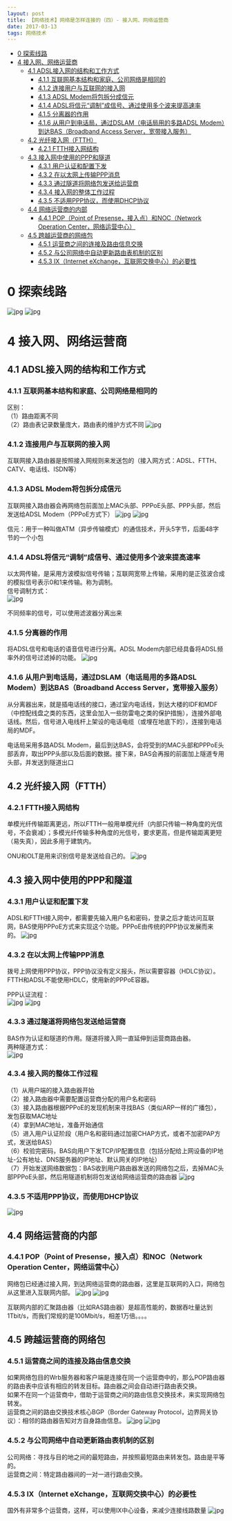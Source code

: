```yaml
---
layout: post
title: 【网络技术】网络是怎样连接的（四）- 接入网、网络运营商
date: 2017-03-13
tags: 网络技术
---
```


<!-- TOC -->

- [0 探索线路](#0-探索线路)
- [4 接入网、网络运营商](#4-接入网网络运营商)
    - [4.1 ADSL接入网的结构和工作方式](#41-adsl接入网的结构和工作方式)
        - [4.1.1 互联网基本结构和家庭、公司网络是相同的](#411-互联网基本结构和家庭公司网络是相同的)
        - [4.1.2 连接用户与互联网的接入网](#412-连接用户与互联网的接入网)
        - [4.1.3 ADSL Modem将包拆分成信元](#413-adsl-modem将包拆分成信元)
        - [4.1.4 ADSL将信元“调制”成信号、通过使用多个波来提高速率](#414-adsl将信元调制成信号通过使用多个波来提高速率)
        - [4.1.5 分离器的作用](#415-分离器的作用)
        - [4.1.6 从用户到电话局，通过DSLAM（电话局用的多路ADSL Modem）到达BAS（Broadband Access Server，宽带接入服务）](#416-从用户到电话局通过dslam电话局用的多路adsl-modem到达basbroadband-access-server宽带接入服务)
    - [4.2 光纤接入网（FTTH）](#42-光纤接入网ftth)
        - [4.2.1 FTTH接入网结构](#421-ftth接入网结构)
    - [4.3 接入网中使用的PPP和隧道](#43-接入网中使用的ppp和隧道)
        - [4.3.1 用户认证和配置下发](#431-用户认证和配置下发)
        - [4.3.2 在以太网上传输PPP消息](#432-在以太网上传输ppp消息)
        - [4.3.3 通过隧道将网络包发送给运营商](#433-通过隧道将网络包发送给运营商)
        - [4.3.4 接入网的整体工作过程](#434-接入网的整体工作过程)
        - [4.3.5 不适用PPP协议，而使用DHCP协议](#435-不适用ppp协议而使用dhcp协议)
    - [4.4 网络运营商的内部](#44-网络运营商的内部)
        - [4.4.1 POP（Point of Presense，接入点）和NOC（Network Operation Center，网络运营中心）](#441-poppoint-of-presense接入点和nocnetwork-operation-center网络运营中心)
    - [4.5 跨越运营商的网络包](#45-跨越运营商的网络包)
        - [4.5.1 运营商之间的连接及路由信息交换](#451-运营商之间的连接及路由信息交换)
        - [4.5.2 与公司网络中自动更新路由表机制的区别](#452-与公司网络中自动更新路由表机制的区别)
        - [4.5.3 IX（Internet eXchange，互联网交换中心）的必要性](#453-ixinternet-exchange互联网交换中心的必要性)

<!-- /TOC -->

# 0 探索线路

![jpg](/images/post/network_connect/1/01.jpg)
![jpg](/images/post/network_connect/1/02.jpg)

# 4 接入网、网络运营商

## 4.1 ADSL接入网的结构和工作方式

### 4.1.1 互联网基本结构和家庭、公司网络是相同的

区别：  
（1）路由距离不同  
（2）路由表记录数量庞大，路由表的维护方式不同
![jpg](/images/post/network_connect/4/64.jpg)

### 4.1.2 连接用户与互联网的接入网

互联网接入路由器是按照接入网规则来发送包的（接入网方式：ADSL、FTTH、CATV、电话线、ISDN等）

### 4.1.3 ADSL Modem将包拆分成信元

互联网接入路由器会再网络包前面加上MAC头部、PPPoE头部、PPP头部，然后发送给ADSL Modem（PPPoE方式下）
![jpg](/images/post/network_connect/4/65.jpg)
![jpg](/images/post/network_connect/4/66.jpg)

信元：用于一种叫做ATM（异步传输模式）的通信技术，开头5字节，后面48字节的一个小包

### 4.1.4 ADSL将信元“调制”成信号、通过使用多个波来提高速率

以太网传输，是采用方波模拟信号传输；互联网宽带上传输，采用的是正弦波合成的模拟信号表示0和1来传输。称为调制。  
信号调制方式：  
![jpg](/images/post/network_connect/4/67.jpg)

不同频率的信号，可以使用滤波器分离出来

### 4.1.5 分离器的作用

将ADSL信号和电话的语音信号进行分离。ADSL Modem内部已经具备将ADSL频率外的信号过滤掉的功能。
![jpg](/images/post/network_connect/4/68.jpg)

### 4.1.6 从用户到电话局，通过DSLAM（电话局用的多路ADSL Modem）到达BAS（Broadband Access Server，宽带接入服务）

从分离器出来，就是插电话线的接口，通过室内电话线，到达大楼的IDF和MDF（中控配线盘之类的东西，这里会加入一些防雷电之类的保护措施），连接外部电话线。然后，信号进入电线杆上架设的电话电缆（或埋在地底下的），连接到电话局的MDF。  

电话局采用多路ADSL Modem，最后到达BAS，会将受到的MAC头部和PPPoE头部丢弃，取出PPP头部以及后面的数据。接下来，BAS会再报的前面加上隧道专用头部，并发送到隧道出口

## 4.2 光纤接入网（FTTH）

### 4.2.1 FTTH接入网结构

单模光纤传输距离更远，所以FTTH一般用单模光纤（内部只传输一种角度的光信号，不会衰减）；多模光纤传输多种角度的光信号，要求更高，但是传输距离更短（易失真），因此多用于建筑内。  

ONU和OLT是用来识别信号是发送给自己的。
![jpg](/images/post/network_connect/4/69.jpg)

## 4.3 接入网中使用的PPP和隧道

### 4.3.1 用户认证和配置下发

ADSL和FTTH接入网中，都需要先输入用户名和密码，登录之后才能访问互联网，BAS使用PPPoE方式来实现这个功能。PPPoE由传统的PPP协议发展而来的。
![jpg](/images/post/network_connect/4/70.jpg)

### 4.3.2 在以太网上传输PPP消息

拨号上网使用PPP协议，PPP协议没有定义报头，所以需要容器（HDLC协议）。  
FTTH和ADSL不能使用HDLC，使用新的PPPoE容器。  

PPP认证流程：  
![jpg](/images/post/network_connect/4/71.jpg)
![jpg](/images/post/network_connect/4/72.jpg)

### 4.3.3 通过隧道将网络包发送给运营商

BAS作为认证和隧道的作用。隧道将接入网一直延伸到运营商路由器。  
两种隧道方式：  
![jpg](/images/post/network_connect/4/73.jpg)

### 4.3.4 接入网的整体工作过程

（1）从用户端的接入路由器开始  
（2）接入路由器中需要配置运营商分配的用户名和密码  
（3）接入路由器根据PPPoE的发现机制来寻找BAS（类似ARP一样的广播包），发包获取MAC地址  
（4）拿到MAC地址，准备开始通信  
（5）进入用户认证阶段（用户名和密码通过加密CHAP方式，或者不加密PAP方式，发送给BAS）  
（6）校验完密码，BAS向用户下发TCP/IP配置信息（包括分配给上网设备的IP地址-公有地址、DNS服务器的IP地址、默认网关的IP地址）  
（7）开始发送网络数据包：BAS收到用户路由器发送的网络包之后，去掉MAC头部PPPoE头部，然后用隧道机制将包发送给网络运营商的路由器
![jpg](/images/post/network_connect/4/74.jpg)

### 4.3.5 不适用PPP协议，而使用DHCP协议

![jpg](/images/post/network_connect/4/75.jpg)

## 4.4 网络运营商的内部

### 4.4.1 POP（Point of Presense，接入点）和NOC（Network Operation Center，网络运营中心）

网络包已经通过接入网，到达网络运营商的路由器，这里是互联网的入口，网络包从这里进入互联网内部。
![jpg](/images/post/network_connect/4/76.jpg)
![jpg](/images/post/network_connect/4/77.jpg)

互联网内部的汇聚路由器（比如RAS路由器）是超高性能的，数据吞吐量达到1Tbit/s，而我们常规的是100Mbit/s，相差1万倍。。。。

## 4.5 跨越运营商的网络包

### 4.5.1 运营商之间的连接及路由信息交换

如果网络包目的Wrb服务器和客户端是连接在同一个运营商中的，那么POP路由器的路由表中应该有相应的转发目标。路由器之间会自动进行路由表交换。  
如果不在同一个运营商中，借助于运营商之间的路由信息交换技术，来实现网络包转发。  
运营商之间的路由交换技术核心BGP（Border Gateway Protocol，边界网关协议）：相邻的路由器告知对方自身路由信息。
![jpg](/images/post/network_connect/4/78.jpg)
![jpg](/images/post/network_connect/4/79.jpg)

### 4.5.2 与公司网络中自动更新路由表机制的区别

公司网络：寻找与目的地之间的最短路由，并按照最短路由来转发包。路由是平等的。  
运营商之间：特定路由器间的一对一进行路由交换。

### 4.5.3 IX（Internet eXchange，互联网交换中心）的必要性

国外有非常多个运营商，这样，可以使用IX中心设备，来减少连接线路数量
![jpg](/images/post/network_connect/4/80.jpg)
